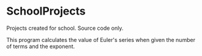 # SchoolProjects
Projects created for school. Source code only.

This program calculates the value of Euler's series when given the number of terms and the exponent.
